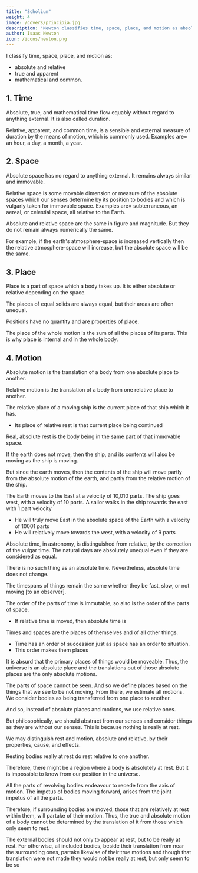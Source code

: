 ```yaml
---
title: "Scholium"
weight: 4
image: /covers/principia.jpg
description: "Newton classifies time, space, place, and motion as absolute and relative, true and apparent, mathematical and common"
author: Isaac Newton
icon: /icons/newton.png
---
```




I classify time, space, place, and motion as:
- absolute and relative
- true and apparent
- mathematical and common.


## 1. Time

Absolute, true, and mathematical time flow equably without regard to anything external. It is also called duration. 

Relative, apparent, and common time, is a sensible and external measure of duration by the means of motion, which is commonly used. Examples are= an hour, a day, a month, a year.


## 2. Space

Absolute space has no regard to anything external. It remains always similar and immovable. 

Relative space is some movable dimension or measure of the absolute spaces which our senses determine by its position to bodies and which is vulgarly taken for immovable space. Examples are= subterraneous, an aereal, or celestial space, all relative to the Earth. 

Absolute and relative space are the same in figure and magnitude. But they do not remain always numerically the same. 

For example, if the earth's atmosphere-space is increased vertically then the relative atmosphere-space will increase, but the absolute space will be the same. 


## 3. Place 

Place is a part of space which a body takes up. It is either absolute or relative depending on the space. 

<!-- I say, a part of space not the situation, nor the external surface of the body. For  -->

The places of equal solids are always equal, but their areas are often unequal.

Positions have no quantity and are properties of place.

The place of the whole motion is the sum of all the places of its parts. This is why place is internal and in the whole body. 


## 4. Motion 

Absolute motion is the translation of a body from one absolute place to another. 

Relative motion is the translation of a body from one relative place to another. 

The relative place of a moving ship is the current place of that ship which it has. 
- Its place of relative rest is that current place being continued

Real, absolute rest is the body being in the same part of that immovable space. 

If the earth does not move, then the ship, and its contents will also be moving as the ship is moving.  

But since the earth moves, then the contents of the ship will move partly from the absolute motion of the earth, and partly from the relative motion of the ship. 

The Earth moves to the East at a velocity of 10,010 parts. The ship goes  west, with a velocity of 10 parts. A sailor walks in the ship towards the east with 1 part velocity
- He will truly move East in the absolute space of the Earth with a velocity of 10001 parts
- He will relatively move towards the west, with a velocity of 9 parts

Absolute time, in astronomy, is distinguished from relative, by the correction of the vulgar time. The natural days are absolutely unequal even if they are considered as equal. 

There is no such thing as an absolute time. Nevertheless, absolute time does not change. 

The timespans of things remain the same whether they be fast, slow, or not moving [to an observer]. 

The order of the parts of time is immutable, so also is the order of the parts of space.
- If relative time is moved, then absolute time is 


Times and spaces are the places of themselves and of all other things.
- Time has an order of succession just as space has an order to situation. 
- This order makes them places

It is absurd that the primary places of things would be moveable. Thus, the universe is an absolute place and the translations out of those absolute places are the only absolute motions.

The parts of space cannot be seen. And so we define places based on the things that we see to be not moving. From there, we estimate all motions. We consider bodies as being transferred from one place to another. 

And so, instead of absolute places and motions, we use relative ones. 

But philosophically, we should abstract from our senses and consider things as they are without our senses. This is because nothing is really at rest. 

We may distinguish rest and motion, absolute and relative, by their properties, cause, and effects. 

Resting bodies really at rest do rest relative to one another.

Therefore, there might be a region where a body is absolutely at rest. But it is impossible to know from our position in the universe. 


All the parts of revolving bodies endeavour to recede from the axis of motion. The impetus of bodies moving forward, arises from the joint impetus of all the parts. 

Therefore, if surrounding bodies are moved, those that are relatively at rest within them, will partake of their motion. Thus, the true and absolute motion of a body cannot be determined by the translation of it from those which only seem to rest. 

<!-- know, from the position of bodies
one another in our regions
whether any of these do keep the same position to that remote body; 

it
follows that absolute rest cannot be determined from the position of bodies
ble to
in
to
our regions.
property of motion, that the parts, which retain given positions
For all the
wholes, do partake of the motions of those wholes. -->


The external bodies should not only to appear at rest, but to be really at rest. For otherwise, all included bodies, beside their translation from near the surrounding ones, partake likewise of their true motions and though that translation were not made they would not be really at rest, but only seem to be so

<!-- For the surrounding bodies stand in the like relation to the -->

<!-- surrounded as the exterior part of a whole does to the interior, or as the
shell does to the kernel
but, if the shell moves, the kernel will also

move, as being part of the whole, without any removal from near the shell.
A property, near akin to the preceding, is this, that if a place is moved,
whatever
which
is
placed therein moves along with
moved from a place
Upon which account,
is
place.
and therefore a body,
it
;
in motion, partakes also of the motion of its
all motions, from
places in motion, are no
other than parts of entire and absolute motions and every entire motion
is composed of the motion of the body out of its first place, and the
motion of this place out of its place and so on, until we come to some
;
;
example of the sailor. Where
and absolute motions can be no otherwise determined than by
immovable places and for that reason I did before refer those absolute
immovable
place, as in the before-mentioned
fore, entire 

immovable places, but relative ones to movable places. Now
no other places are immovable but those that, from infinity to infinity, do
all retain the same given position one to another
and upon this account
must ever remain unmoved and do thereby constitute immovable space.
The causes by which true and relative motions are distinguished, one
from the other, are the forces impressed upon bodies to generate motion.
True motion is neither generated nor altered, but by some force impressed
upon the body moved but relative motion may be generated or altered
without any force impressed upon the body. For it is sufficient only to
impress some force on other bodies with which the former is compared,
that by their giving way, that relation may be changed, in which the re
lative rest or motion of this other body did consist.
Again, true motion
suffers always some change from any force impressed upon the moving
motions
to
;
;
:
body
;
forces.

but relative motion docs not necessarily undergo any change by such
For if the same forces are likewise impressed on those other bodies,
with which the comparison
is made, that the relative position may be pre
will
be preserved in which the relative motion
that
then
condition
served,
And therefore any relative motion may be changed when the
consists.
true motion remains unaltered, and the relative
true suffers
means
The
some change.
Upon which
may
be preserved
when
the
accounts; true motion does by no
consist in such relations.
effects
whicli distinguish absolute from relative motion arc, the
For there are no such
forces of receding from the axis of circular motion.
forces in a circular motion purely relative, but in a true and absolute cir
cular motion.,
they are greater or
less,
according
t
the quantity of theOF NATURAL PHILOSOPHY.
motion.
If a vessel, hung:
by & }ong cord,
is so
1
often turned ubout that the
strongly twisted, then filled with water, and held at rest together
with the water after, by the sudden action of another force, it is whirled
cord
is
;
about the contrary way, and while the cord is untwisting itself, the vessel
continues for some time in this motion the surface of the water will at
;
be plain, as before the vessel began to move but the vessel; by grad
ually communicating its motion to the water, will make it begin sensibly
first
:
^to revolve,
and recede by
little
and
little
from the middle, and ascend
to the
forming itself into a concave figure (as I have experi
and
the
swifter
the motion becomes, the higher will the water rise,
enced),
till at last, performing its revolutions in the same times with the vessel,
sides of the vessel,
This ascent of the water shows its en
motion and the true and absolute
circular motion of the water, which is here directly contrary to the rela-
At first,
tivej discovers itself, and may be measured by this endeavour.
when the relative motion of the water in the vessel was greatest, it pro
duced no endeavour to recede from the axis the water showed no tendency
it
becomes relatively at rest in
it.
deavour to recede from the axis of
its
;
;
to the circumference,
nor any ascent towards the sides of the
remained of a plain surface, and therefore
its
vessel,
but
true circular motion had not
But afterwards, when the relative motion of the water had
the
ascent thereof towards the sides of the vessel proved its en
decreased,
and this endeavour showed the real cir
deavour to recede from the axis
yet begun.
;
cular motion of the water perpetually increasing, till it had acquired its
And
greatest quantity, wh en the water rested relatively in the vessel.
therefore this endeavour does not depend upon any translation of the water
in respect of the ambient bodies, nor can true circular motion be defined
There is only one real circular motion of any one
revolving body, corresponding to only one power of endeavouring to recede
from its axis of motion, as its proper and adequate effect but relative
motions, in one and the same body, are innumerable, according to the various
by such translation.
;
relations
it
bears to external bodies, and like other relations, arc altogether
any real effect, any otherwise than they may perhaps par
take of that one only true motion.
And therefore in their system who
that
our
below
the sphere of the fixed stars,
heavens, revolving
suppose
the
with
them
the
several
carry
planets along
parts of those heavens, and
destitute of
;
which are indeed
move. For they change
the planets,
really
relatively at rest in their heavens, do yet
their position one to another (which never
rest), and being carried together with their
heavens, partake of their motions, and as parts of revolving wholes,
endeavour to recede from the axis of their motions.
happens to bodies truly at
Wherefore relative quantities are not the quantities themselves, whose
names they bear, but those sensible measures of them (either accurate cr
inaccurate), which arc commonly used instead of the measured quantities
themselves.
And
if
the
meaning of words
is to
he determined bv theirTHE MATHEMATICAL PRINCIPLES
82
then by the names time, space, place and motion, their measures arv
properly to be understood and the expression will be unusual, and purely
use,
;
if the
mathematical,
measured quantities themselves are meant.
Upon
which account, they do strain the sacred writings, who there interpret
Nor do those less defile the
those words for the measured quantities.
purity of mathematical and philosophical truths, who confound real quan
tities themselves with their relations and vulgar measures.
It is indeed a matter of great difficulty to discover, and effectually to
from the apparent be
distinguish, the true motions of particular bodies
in
which
those motions are per
immovable
cause the parts of that
space,
Yet
under
the
of our senses.
observation
come
means
no
formed, do by
for
we
have
some
not
the thing is
arguments to
altogether desperate
of
which
are
differences
the
the
from
apparent motions,
guide us, partly
the true motions partly from the forces, which are the causes and effects
;
:
;
For instance, if tAvo globes, kept at a given distance
one from the other by means of a cord that connects them, were revolved
about their common centre of gravity, we might, from the tension of the
cord, discover the endeavour of the globes to recede from the axis of their
of the true motions.
motion, and from thence we might compute the quantity of their circular
And then if any equal forces should be impressed at once on the
motions.
alternate faces of the globes to
augment
or diminish their circular motions,
from the increase or decr ase of the tensicn of le cord, we might infer
the increment or decrement of their motions and thence would be found
on what faces those forces ought to be impressed, that the motions of the
1
:
that is, we might discover their hinder-
globes might be most augmented
most faces, or those which, in the circular motion, do follow. But the
;
faces
which follow being known, and consequently the opposite ones that
precede,
we
should likewise
know
the determination of their motions.
And
thus we might find both the quantity and the determination of this circu
lar motion, even in an immense vacuum, where there was nothing external
But now, if in that
or sensible with which the globes could be compared.
a given position
space some remote bodies were placed that kept always
one to another, as the fixed stars do in our regions, we could not indeed
determine from the relative translation of the globes among those bodies,
whether the motion did belong to the globes or to the bodies. But if we
observed the cord, and found that its tension was that very tension which
the motions of the globes required, we might conclude the motion to be in
and then, lastly, from the trans
the globes, and the bodies to be at rest
find the determination oi
we
should
the
lation of the globes among bodies,

But how we their motions.
are to collect the true motions from their
and, vice versa, how from the mo
we
or
may come to the knowledge of theii
apparent,
tions, either true
be
shall
causes and effects,
explained more at large in the following
causes, effects,
and
apparent differences
;
tra&amp;lt;;t
For to this end
it
was that
I
composed
it. -->